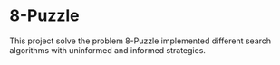 # 8-Puzzle
This project solve the problem 8-Puzzle implemented different search algorithms with uninformed and informed strategies.
